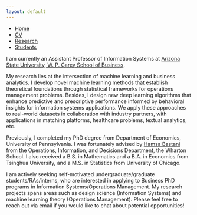 ```yaml
---
layout: default
---
```


<ul class='menu'>
<li><a href="./">Home</a></li>
<li><a href="./CV.pdf">CV</a></li>
<li><a href="./research.html">Research</a></li>
<li><a href="./student.html">Students</a></li>
</ul>

<p>I am currently an Assistant Professor of Information Systems at <a href="https://wpcarey.asu.edu/">Arizona State University, W. P. Carey School of Business</a>. </p>

<p>My research lies at the intersection of machine learning and business analytics. I develop novel machine learning methods that establish theoretical foundations through statistical frameworks for operations management problems. Besides, I design new deep learning algorithms that enhance predictive and prescriptive performance informed by behavioral insights for information systems applications. We apply these approaches to real-world datasets in collaboration with industry partners, with applications in matching platforms, healthcare problems, textual analytics, etc.</p>

<p>Previously, I completed my PhD degree from Department of Economics, University of Pennsylvania. I was fortunately advised by <a href="https://hamsabastani.github.io">Hamsa Bastani</a> from the Operations, Information, and Decisions Department, the Wharton School. I also received a B.S. in Mathematics and a B.A. in Economics from Tsinghua University, and a M.S. in Statistics from University of Chicago. </p>

<p>
I am actively seeking self-motivated undergraduate/graduate students/RAs/interns, who are interested in applying to Business PhD programs in Information Systems/Operations Management. My research projects spans areas such as design science (Information Systems) and machine learning theory (Operations Management). Please feel free to reach out via email if you would like to chat about potential opportunities!
</p>